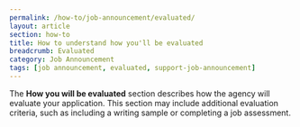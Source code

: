 ```yaml
---
permalink: /how-to/job-announcement/evaluated/
layout: article
section: how-to
title: How to understand how you'll be evaluated
breadcrumb: Evaluated
category: Job Announcement
tags: [job announcement, evaluated, support-job-announcement]
---
```


The **How you will be evaluated** section describes how the agency will evaluate your application. This section may include additional evaluation criteria, such as including a writing sample or completing a job assessment. 
